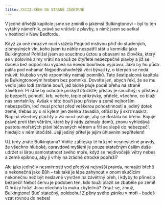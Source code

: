 ```yaml
---
title: XXIII.BŘEH NA STRANĚ ZÁVĚTRNÉ
---
```


V jedné dřívější kapitole jsme se zmínili o jakémsi Bulkingtonovi – byl to ten vytáhlý námořník, právě se vrátivší z plavby, s nímž jsem se setkal v hostinci v New Bedfordu.

Když za oné mrazivé noci vrážela Pequod mstivou příď do studených, zlomyslných vln, koho jsem tu náhle nespatřil stát u kormidla jako Bulkingtona! Pohlížel jsem se soucitnou úctou a obavami na člověka, který se v polovině zimy vrátil na souš ze čtyřleté nebezpečné plavby a již se docela bez odpočinku vydává na novou bouřlivou výpravu. Jako by ho půda pálila pod nohama! Nejpodivuhodnější věci bývají ty, o kterých se nedá mluvit; hluboko vryté vzpomínky nemají pomníků. Tato šestipalcová kapitola je Bulkingtonovým hrobem bez pomníku. Dovolte jen, abych řekl, že se mu vedlo jako lodi zmítané bouří, jež bídně pluje podél břehu na straně závětrné. Přístav by ochotně poskytl útočiště; přístav je soucitný; v přístavu je bezpečí, pohodlí, krb, večeře, teplé přikrývky, přátelé, všechno, co blaží nás smrtelníky. Avšak v této bouři jsou přístav a země nejhorším nebezpečím, loď musí prchat před veškerou pohostinností a jediný dotek země, třebas by o ni kýlem jen zlehka zavadila, otřásl by jí skrz naskrz. Napíná všechny plachty a vší mocí usiluje, aby se dostala od břehu. Bojuje právě proti těm větrům, které by ji rády zahnaly domů, znovu vyhledává pustotu mořských plání bičovaných větrem a řítí se slepě do nebezpečí, hledajíc v něm útočiště. Její jediný přítel je jejím úhlavním nepřítelem!

Už tedy znáte Bulkingtona? Vidíte záblesky té hrůzné nesnesitelné pravdy, že všechno hluboké, opravdové myšlení je pouze statečným úsilím duše udržet si širou samostatnost svého moře, když se nejdivočejší větry nebes a země spiknou, aby ji vrhly na zrádné otrocké pobřeží?

Ale jako jedině v nesmírnosti vod přebývá nejvyšší pravda, nemající břehů a nekonečná jako Bůh – tak také je lépe zahynout v onom skučícím nekonečnu než být neslavně vyvržen na závětrný břeh, i kdyby to přineslo bezpečí! Neboť červu je podoben ten, kdo touží plazit se zbaběle po zemi! O hrůzy hrůz! Jsou všechna ta muka zbytečná? Zmuž se, zmuž, Bulkingtone! Buď statečný, polobohu! Z pěny svého zániku v moři – budeš vzat rovnou do nebes!

